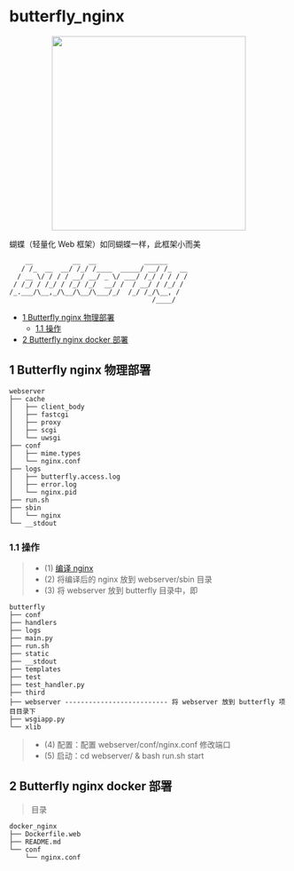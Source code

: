 # butterfly_nginx

<div align=center><img src="https://github.com/meetbill/butterfly/blob/master/images/butterfly.png" width="350"/></div>

蝴蝶（轻量化 Web 框架）如同蝴蝶一样，此框架小而美

```
    __          __  __            ______
   / /_  __  __/ /_/ /____  _____/ __/ /_  __
  / __ \/ / / / __/ __/ _ \/ ___/ /_/ / / / /
 / /_/ / /_/ / /_/ /_/  __/ /  / __/ / /_/ /
/_.___/\__,_/\__/\__/\___/_/  /_/ /_/\__, /
                                    /____/
```

<!-- vim-markdown-toc GFM -->

* [1 Butterfly nginx 物理部署](#1-butterfly-nginx-物理部署)
    * [1.1 操作](#11-操作)
* [2 Butterfly nginx docker 部署](#2-butterfly-nginx-docker-部署)

<!-- vim-markdown-toc -->
## 1 Butterfly nginx 物理部署

```
webserver
├── cache
│   ├── client_body
│   ├── fastcgi
│   ├── proxy
│   ├── scgi
│   └── uwsgi
├── conf
│   ├── mime.types
│   └── nginx.conf
├── logs
│   ├── butterfly.access.log
│   ├── error.log
│   └── nginx.pid
├── run.sh
├── sbin
│   └── nginx
└── __stdout
```

### 1.1 操作

> * (1) [编译 nginx](https://github.com/meetbill/op_practice_book/blob/master/doc/web/nginx.md)
> * (2) 将编译后的 nginx 放到 webserver/sbin 目录
> * (3) 将 webserver 放到 butterfly 目录中，即

```
butterfly
├── conf
├── handlers
├── logs
├── main.py
├── run.sh
├── static
├── __stdout
├── templates
├── test
├── test_handler.py
├── third
├── webserver -------------------------- 将 webserver 放到 butterfly 项目目录下
├── wsgiapp.py
└── xlib
```

> * (4) 配置：配置 webserver/conf/nginx.conf 修改端口
> * (5) 启动：cd webserver/ & bash run.sh start

## 2 Butterfly nginx docker 部署 

> 目录
```
docker_nginx
├── Dockerfile.web
├── README.md
└── conf
    └── nginx.conf
```
